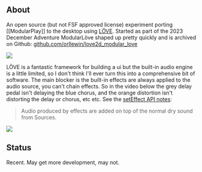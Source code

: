 ## About

An open source (but not FSF approved license) experiment porting [[ModularPlay]] to the desktop using [LÖVE](https://love2d.org/). Started as part of the 2023 December Adventure ModularLöve shaped up pretty quickly and is archived on Github: [github.com/orllewin/love2d_modular_love](https://github.com/orllewin/love2d_modular_love)

![](https://www.youtube.com/watch?v=CUIyjFUM8Vc)

LÖVE is a fantastic framework for building a ui but the built-in audio engine is a little limited, so I don't think I'll ever turn this into a comprehensive bit of software. The main blocker is the built-in effects are always applied to the audio source, you can't chain effects. So in the video below the grey delay pedal isn't delaying the blue chorus, and the orange distortion isn't distorting the delay or chorus, etc etc. See the [setEffect API notes](https://love2d.org/wiki/love.audio.setEffect):

> Audio produced by effects are added on top of the normal dry sound from Sources.

![](https://www.youtube.com/watch?v=9qmXLPM0WuU)

## Status

Recent. May get more development, may not.